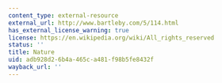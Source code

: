 ```yaml
---
content_type: external-resource
external_url: http://www.bartleby.com/5/114.html
has_external_license_warning: true
license: https://en.wikipedia.org/wiki/All_rights_reserved
status: ''
title: Nature
uid: adb928d2-6b4a-465c-a481-f98b5fe8432f
wayback_url: ''
---
```

